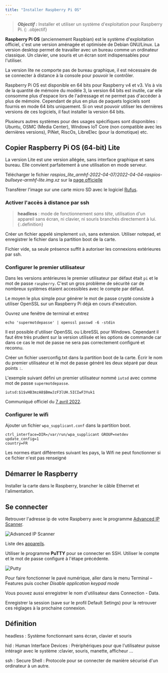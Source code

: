 ```yaml
---
title: "Installer Raspberry Pi OS"
---
```


> ***Objectif :***  Installer et utiliser un système d'exploitation pour Raspberry Pi.
{: .objectif}

**Raspberry Pi OS** (anciennement Raspbian) est le système d'exploitation officiel, c'est une version aménagée et optimisée de Debian GNU/Linux. La version desktop permet de travailler avec un bureau comme un ordinateur classique. Un clavier, une souris et un écran sont indispensables pour l'utiliser.

La version lite ne comporte pas de bureau graphique, il est nécessaire de se connecter à distance à la console pour pouvoir le contrôler.

Raspberry Pi OS est disponible en 64 bits pour Raspberry v4 et v3. Vis à vis de la quantité de mémoire du modèle 3, la version 64 bits est inutile, car elle consomme plus d'espace lors de l'adressage et ne permet pas d'accéder à plus de mémoire. Cependant de plus en plus de paquets logiciels sont fournis en mode 64 bits uniquement. Si on veut pouvoir utiliser les dernières versions de ces logiciels, il faut installer la version 64 bits.

Plusieurs autres systèmes pour des usages spécifiques sont disponibles : Ubuntu, OSMC (Media Center), Windows IoT Core (non compatible avec les dernières versions), PiNet, RiscOs, LibreElec (pour la domotique) etc.


## Copier Raspberry Pi OS (64-bit) Lite

La version Lite est une version allégée, sans interface graphique et sans bureau. Elle convient parfaitement à une utilisation en mode serveur.

Télécharger le fichier _raspios_lite_armhf-2022-04-07/2022-04-04-raspios-bullseye-armhf-lite.img.xz_ sur la [page officielle](https://www.raspberrypi.com/software/operating-systems/)

Transférer l'image sur une carte micro SD avec le logiciel [Rufus](https://github.com/pbatard/rufus/releases/download/v3.20/rufus-3.20p.exe).


### Activer l'accès à distance par ssh

> **headless** : mode de fonctionnement _sans tête_, utilisation d'un appareil sans écran, ni clavier, ni souris branchés directement à lui.
{:.definition}

Créer un fichier appelé simplement `ssh`, sans extension. Utiliser notepad, et enregistrer le fichier dans la partition boot de la carte.

Fichier vide, sa seule présence suffit à autoriser les connexions extérieures par ssh.


### Configurer le premier utilisateur

Dans les versions antérieures le premier utilisateur par défaut était `pi` et le mot de passe `raspberry`. C'est un gros problème de sécurité car de nombreux systèmes étaient accessibles avec le compte par défaut.

Le moyen le plus simple pour générer le mot de passe crypté consiste à utiliser OpenSSL sur un Raspberry Pi déjà en cours d'exécution.

Ouvrez une fenêtre de terminal et entrez

```shell-session
echo 'supermotdepasse' | openssl passwd -6 -stdin
```

Il est possible d'utiliser OpenSSL ou LibreSSL pour Windows. Cependant il faut être très prudent sur la version utilisée et les options de commande car dans ce cas le mot de passe ne sera pas correctement configuré et reconnu.

Créer un fichier userconfig.txt dans la partition boot de la carte. Écrir le nom du premier utilisateur et le mot de passe généré les deux séparé par deux points `:`.

L'exemple suivant défini un premier utilisateur nommé `iutsd` avec comme mot de passe `supermotdepasse`.

```
iutsd:$1$vHB3mzA8$BmwJzF3lUH.5ICIwF3Yuk1
```

Communiqué officiel du [7 avril 2022](https://www.raspberrypi.com/news/raspberry-pi-bullseye-update-april-2022/).


### Configurer le wifi

Ajouter un fichier `wpa_supplicant.conf` dans la partition boot.

```properties
ctrl_interface=DIR=/var/run/wpa_supplicant GROUP=netdev
update_config=1
country=FR
```
Les normes étant différentes suivant les pays, la Wifi ne peut fonctionner si ce fichier n'est pas renseigné


## Démarrer le Raspberry

Installer la carte dans le Raspberry, brancher le câble Ethernet et l'alimentation.


## Se connecter

Retrouver l'adresse ip de votre Raspberry avec le programme [Advanced IP Scanner](https://www.advanced-ip-scanner.com/download/Advanced_IP_Scanner_2.5.4594.1.exe).

![Advanced IP Scanner](Advanced_IP_Scanner.png)

Liste des [appareils](appareils).

Utiliser le programme **PuTTY** pour se connecter en SSH. Utiliser le compte et le mot de passe configuré à l'étape précédente.

![Putty](PuTTY.png)

Pour faire fonctionner le pavé numérique, aller dans le menu Terminal – Features puis cocher _Disable application keypad mode_

Vous pouvez aussi enregistrer le nom d'utilisateur dans Connection - Data.

Enregistrer la session (save sur le profil Default Setings) pour la retrouver ces réglages à la prochaine connexion.

## Définition

headless
: Système fonctionnant sans écran, clavier et souris 

hid
: Human Interface Devices : Prériphériques pour que l'utilisateur puisse intéragir avec le système :clavier, souris, manette, afficheur ...

ssh
: Secure Shell : Protocole pour se connecter de manière sécurisé d'un ordinateur à un autre.
